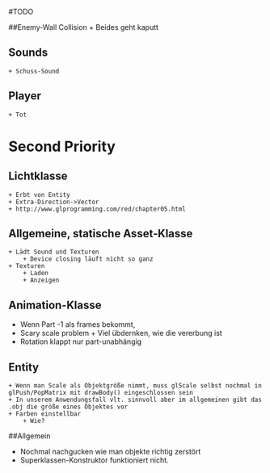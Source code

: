 #TODO

##Enemy-Wall Collision
    + Beides geht kaputt

## Sounds
    + Schuss-Sound

## Player
    + Tot
 
    
# Second Priority

## Lichtklasse
    + Erbt von Entity
    + Extra-Direction->Vector
    + http://www.glprogramming.com/red/chapter05.html


## Allgemeine, statische Asset-Klasse
    + Lädt Sound und Texturen
        + Device closing läuft nicht so ganz
    + Texturen 
        + Laden
        + Anzeigen

## Animation-Klasse
   + Wenn Part -1 als frames bekommt,
   + Scary scale problem
    + Viel übdernken, wie die vererbung ist
   + Rotation klappt nur part-unabhängig 
      


## Entity
    + Wenn man Scale als Objektgröße nimmt, muss glScale selbst nochmal in glPush/PopMatrix mit drawBody() eingeschlossen sein
    + In unserem Anwendungsfall vlt. sinnvoll aber im allgemeinen gibt das .obj die größe eines Objektes vor
    + Farben einstellbar
        + Wie?
        
        
##Allgemein
+ Nochmal nachgucken wie man objekte richtig zerstört
+ Superklassen-Konstruktor funktioniert nicht.